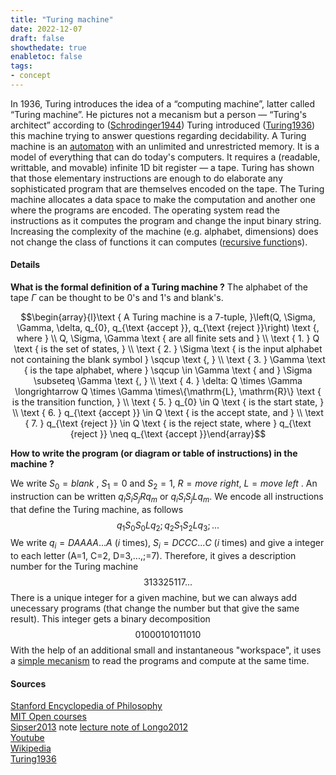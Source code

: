 ```yaml
---
title: "Turing machine"
date: 2022-12-07
draft: false
showthedate: true
enabletoc: false
tags:
- concept
---
```

In 1936, Turing introduces the idea of a “computing machine”, latter called “Turing machine”. He pictures not a mecanism but a person — “Turing's architect” according to ([Schrodinger1944](reference/Schrodinger1944.md)) Turing introduced ([Turing1936](reference/Turing1936.md)) this machine trying to answer questions regarding decidability. A Turing machine is an [automaton](definition/automaton.md) with an unlimited and unrestricted memory. It is a model of everything that can do today's computers. It requires a (readable, writtable, and movable) infinite 1D bit register — a tape. Turing has shown that those elementary instructions are enough to do elaborate any sophisticated program that are themselves encoded on the tape. The Turing machine allocates a data space to make the computation and another one where the programs are encoded. The operating system read the instructions as it computes the program and change the input binary string. Increasing the complexity of the machine (e.g. alphabet, dimensions) does not change the class of functions it can computes ([recursive function](definition/recursive%20function.md)s). 


#### Details 

**What is the formal definition of a Turing machine ?** 
The alphabet of the tape $\Gamma$ can be thought to be 0's and 1's and blank's. 

$$\begin{array}{l}\text { A Turing machine is a 7-tuple, }\left(Q, \Sigma, \Gamma, \delta, q_{0}, q_{\text {accept }}, q_{\text {reject }}\right) \text {, where } \\ Q, \Sigma, \Gamma \text { are all finite sets and } \\ \text { 1. } Q \text { is the set of states, } \\ \text { 2. } \Sigma \text { is the input alphabet not containing the blank symbol } \sqcup \text {, } \\ \text { 3. } \Gamma \text { is the tape alphabet, where } \sqcup \in \Gamma \text { and } \Sigma \subseteq \Gamma \text {, } \\ \text { 4. } \delta: Q \times \Gamma \longrightarrow Q \times \Gamma \times\{\mathrm{L}, \mathrm{R}\} \text { is the transition function, } \\ \text { 5. } q_{0} \in Q \text { is the start state, } \\ \text { 6. } q_{\text {accept }} \in Q \text { is the accept state, and } \\ \text { 7. } q_{\text {reject }} \in Q \text { is the reject state, where } q_{\text {reject }} \neq q_{\text {accept }}\end{array}$$

**How to write the program (or diagram or table of instructions) in the machine ?**

We write $S_0=blank$ , $S_1=0$ and $S_2=1$, $R=move \ right$, $L= move \ left$ . 
An instruction can be written $q_i S_i S_j R q_m$  or  $q_i S_i S_j L q_m$. We encode all instructions that define the Turing machine, as follows $$q_1 S_0 S_0 L q_2 ; q_2 S_1 S_2 L q_3 ; ... $$We write $q_i=DAAAA...A$ ($i$  times), $S_i=DCCC...C$ ($i$  times) and give a integer to each letter (A=1, C=2, D=3,...,;=7). Therefore, it gives a description number for the Turing machine $$313325117 ...$$There is a unique integer for a given machine, but we can always add unecessary programs (that change the number but that give the same result). This integer gets a binary decomposition$$01000101011010$$With the help of an additional small and instantaneous "workspace", it uses a [simple mecanism](https://www.youtube.com/watch?v=P66h8D5Lkwk) to read the programs and compute at the same time.


#### Sources 
[Stanford Encyclopedia of Philosophy](https://plato.stanford.edu/entries/turing-machine/#TuriDefi)   
[MIT Open courses](https://ocw.mit.edu/courses/18-404j-theory-of-computation-fall-2020/pages/syllabus/)     
[Sipser2013](reference/Sipser2013.md)
note [lecture note of Longo2012](note/lecture%20note%20of%20Longo2012.md)     
[Youtube](https://www.youtube.com/watch?v=P66h8D5Lkwk)         
[Wikipedia](https://en.wikipedia.org/wiki/Turing_machine)       
[Turing1936](reference/Turing1936.md)

